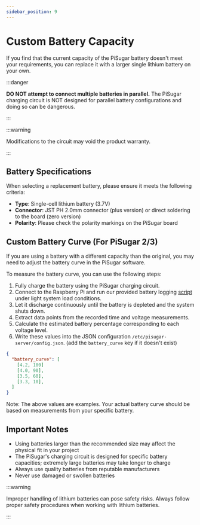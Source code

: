 ```yaml
---
sidebar_position: 9
---
```


# Custom Battery Capacity

If you find that the current capacity of the PiSugar battery doesn't meet your requirements, you can replace it with a larger single lithium battery on your own.

:::danger

**DO NOT attempt to connect multiple batteries in parallel.** The PiSugar charging circuit is NOT designed for parallel battery configurations and doing so can be dangerous.

:::

:::warning

Modifications to the circuit may void the product warranty.

:::

## Battery Specifications

When selecting a replacement battery, please ensure it meets the following criteria:

- **Type**: Single-cell lithium battery (3.7V)
- **Connector**: JST PH 2.0mm connector (plus version) or direct soldering to the board (zero version)
- **Polarity**: Please check the polarity markings on the PiSugar board

## Custom Battery Curve (For PiSugar 2/3)

If you are using a battery with a different capacity than the original, you may need to adjust the battery curve in the PiSugar software.

To measure the battery curve, you can use the following steps:

1. Fully charge the battery using the PiSugar charging circuit.
2. Connect to the Raspberry Pi and run our provided battery logging [script](https://github.com/PiSugar/pisugar-power-manager-rs/blob/master/scripts/record-level.sh) under light system load conditions.
3. Let it discharge continuously until the battery is depleted and the system shuts down.
4. Extract data points from the recorded time and voltage measurements.
5. Calculate the estimated battery percentage corresponding to each voltage level.
6. Write these values into the JSON configuration `/etc/pisugar-server/config.json`. (add the `battery_curve` key if it doesn't exist)

```json
{
  "battery_curve": [
    [4.2, 100] 
    [4.0, 90], 
    [3.5, 60],
    [3.3, 10],
  ]
}
```

Note: The above values are examples. Your actual battery curve should be based on measurements from your specific battery.

## Important Notes

- Using batteries larger than the recommended size may affect the physical fit in your project
- The PiSugar's charging circuit is designed for specific battery capacities; extremely large batteries may take longer to charge
- Always use quality batteries from reputable manufacturers
- Never use damaged or swollen batteries

:::warning

Improper handling of lithium batteries can pose safety risks. Always follow proper safety procedures when working with lithium batteries.

:::

